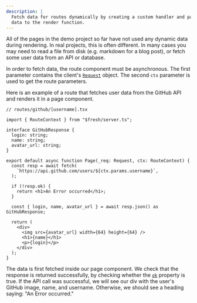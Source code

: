 ```yaml
---
description: |
  Fetch data for routes dynamically by creating a custom handler and passing
  data to the render function.
---
```


All of the pages in the demo project so far have not used any dynamic data
during rendering. In real projects, this is often different. In many cases you
may need to read a file from disk (e.g. markdown for a blog post), or fetch some
user data from an API or database.

In order to fetch data, the route component must be asynchronous. The first
parameter contains the client's
[`Request`](https://developer.mozilla.org/en-US/docs/Web/API/Request) object.
The second `ctx` parameter is used to get the route parameters.

Here is an example of a route that fetches user data from the GitHub API and
renders it in a page component.

```tsx
// routes/github/[username].tsx

import { RouteContext } from "$fresh/server.ts";

interface GitHubResponse {
  login: string;
  name: string;
  avatar_url: string;
}

export default async function Page(_req: Request, ctx: RouteContext) {
  const resp = await fetch(
    `https://api.github.com/users/${ctx.params.username}`,
  );

  if (!resp.ok) {
    return <h1>An Error occurred</h1>;
  }

  const { login, name, avatar_url } = await resp.json() as GitHubResponse;

  return (
    <div>
      <img src={avatar_url} width={64} height={64} />
      <h1>{name}</h1>
      <p>{login}</p>
    </div>
  );
}
```

The data is first fetched inside our page component. We check that the response
is returned successfully, by checking whether the
[`ok`](https://developer.mozilla.org/en-US/docs/Web/API/Response/ok) property is
true. If the API call was successful, we will see our div with the user's GitHub
image, name, and username. Otherwise, we should see a heading saying: "An Error
occurred."
